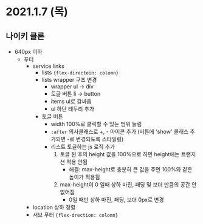 # 2021.1.7 (목)

## 나이키 클론

- 640px 이하
  - 푸터
    - service links
      - lists `{flex-directoin: colomn}`
      - lists wrapper 구조 변경
        - wrapper ul -> div
        - 토글 버튼 li -> button
        - items ul로 감싸줌
        - ul 하단 테두리 추가
      - 토글 버튼
        - width 100%로 클릭할 수 있는 범위 늘림
        - `:after` 의사클래스로 +, - 아이콘 추가
          (버튼에 'show' 클래스 추가되면 -로 변경되도록 스타일링)
        - 리스트 토글하는 js 로직 추가
          1. 토글 된 후의 height 값을 100%으로 하면 height에는 트랜지션 적용 안됨
             - 해결: max-height로 충분히 큰 값을 주면 100%와 같은 높이가 적용됨
          2. max-height이 0 일때 상하 마진, 패딩 및 보더 만큼의 공간 안 없어짐
             - 0일 때만 상하 마진, 패딩, 보더 0px로 변경
    - location 상하 정렬
    - 서브 푸터 `{flex-drection: colomn}`
